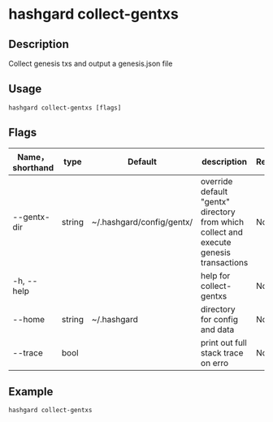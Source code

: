 # hashgard collect-gentxs


## Description
Collect genesis txs and output a genesis.json file

## Usage
```
hashgard collect-gentxs [flags]
```

## Flags
| Name，shorthand| type  | Default                   | description                   | Required |
| ----------- | ------ | ------------------------- | ------------------------------ | -------- |
| --gentx-dir | string | ~/.hashgard/config/gentx/ |  override default "gentx" directory from which collect and execute genesis transactions| No  |
| -h, --help  |        |                           |  help for collect-gentxs                    | No  |
| --home      | string | ~/.hashgard               |  directory for config and data              | No  |
| --trace     | bool   |                           | print out full stack trace on erro          | No  |

## Example
`hashgard collect-gentxs`